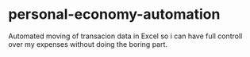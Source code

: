 # personal-economy-automation
Automated moving of transacion data in Excel so i can have full controll over my expenses without doing the boring part.
